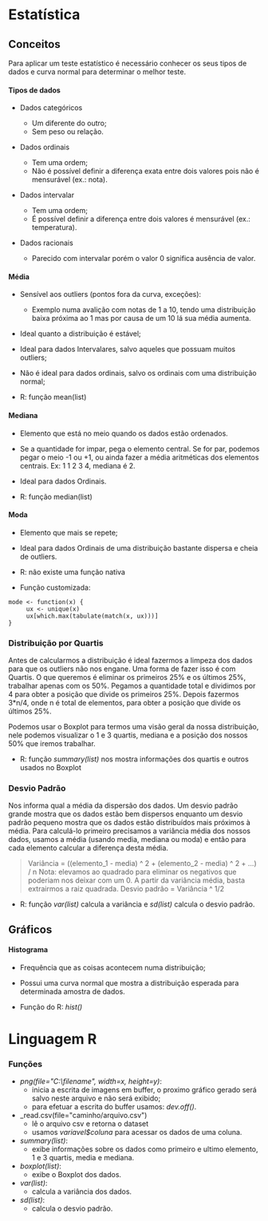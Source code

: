 # Estatística

## Conceitos
Para aplicar um teste estatístico é necessário conhecer os seus tipos de dados e curva normal para determinar o melhor teste.

#### Tipos de dados
* Dados categóricos
  * Um diferente do outro;
  * Sem peso ou relação.

* Dados ordinais
  * Tem uma ordem;
  * Não é possível definir a diferença exata entre dois valores pois não é mensurável (ex.: nota).
  
* Dados intervalar
  * Tem uma ordem;
  * É possível definir a diferença entre dois valores é mensurável (ex.: temperatura).
  
* Dados racionais
  * Parecido com intervalar porém o valor 0 significa ausência de valor.



#### Média
* Sensível aos outliers (pontos fora da curva, exceções):
  * Exemplo numa avalição com notas de 1 a 10, tendo uma distribuição baixa próxima ao 1 mas por causa de um 10  lá sua média aumenta.
* Ideal quanto a distribuição é estável;
* Ideal para dados Intervalares, salvo aqueles que possuam muitos outliers;
* Não é ideal para dados ordinais, salvo os ordinais com uma distribuição normal;

* R: função mean(list)

#### Mediana
* Elemento que está no meio quando os dados estão ordenados.
* Se a quantidade for impar, pega o elemento central. Se for par, podemos pegar o meio -1 ou +1, ou ainda fazer a média aritméticas dos elementos centrais.
Ex: 1 1 2 3 4, mediana é 2.
* Ideal para dados Ordinais.

* R: função median(list)

#### Moda
* Elemento que mais se repete;
* Ideal para dados Ordinais de uma distribuição bastante dispersa e cheia de outliers.

* R: não existe uma função nativa
* Função customizada:
```
mode <- function(x) {
     ux <- unique(x)
     ux[which.max(tabulate(match(x, ux)))]
}
```
 

### Distribuição por Quartis
Antes de calcularmos a distribuição é ideal fazermos a limpeza dos dados para que os outliers não nos engane.
Uma forma de fazer isso é com Quartis.
O que queremos é eliminar os primeiros 25% e os últimos 25%, trabalhar apenas com os 50%.
Pegamos a quantidade total e dividimos por 4 para obter a posição que divide os primeiros 25%.
Depois fazermos 3*n/4, onde n é total de elementos, para obter a posição que divide os últimos 25%.

Podemos usar o Boxplot para termos uma visão geral da nossa distribuição, nele podemos visualizar o 1 e 3 quartis, mediana e a posição dos nossos 50% que iremos trabalhar.

* R: função _summary(list)_ nos mostra informações dos quartis e outros usados no Boxplot

### Desvio Padrão
Nos informa qual a média da dispersão dos dados. Um desvio padrão grande mostra que os dados estão bem dispersos enquanto um desvio padrão pequeno mostra que os dados estão distribuídos mais próximos à média.
Para calculá-lo primeiro precisamos a variância média dos nossos dados, usamos a média (usando media, mediana ou moda) e então para cada elemento calcular a diferença desta média.
> Variância = ((elemento_1 - media) ^ 2 + (elemento_2 - media) ^ 2 + ...) / n
Nota: elevamos ao quadrado para eliminar os negativos que poderiam nos deixar com um 0.
A partir da variância média, basta extrairmos a raiz quadrada.
> Desvio padrão = Variância ^ 1/2
  
* R: função _var(list)_ calcula a variância e _sd(list)_ calcula o desvio padrão.
  
  
  
## Gráficos

#### Histograma
* Frequência que as coisas acontecem numa distribuição;
* Possui uma curva normal que mostra a distribuição esperada para determinada amostra de dados.

* Função do R: _hist()_


# Linguagem R

### Funções
* _png(file="C:\filename", width=x, height=y)_:
  * inicia a escrita de imagens em buffer, o proximo gráfico gerado será salvo neste arquivo e não será exibido;
  * para efetuar a escrita do buffer usamos: _dev.off()_.
* _read.csv(file="caminho/arquivo.csv")
  * lê o arquivo csv e retorna o dataset
  * usamos _variavel$coluna_ para acessar os dados de uma coluna.
* _summary(list)_:
  * exibe informações sobre os dados como primeiro e ultimo elemento, 1 e 3 quartis, media e mediana.
* _boxplot(list)_:
  * exibe o Boxplot dos dados.
* _var(list)_:
  * calcula a variância dos dados.
* _sd(list)_:
  * calcula o desvio padrão.
